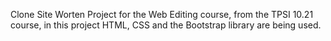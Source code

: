 Clone Site Worten
Project for the Web Editing course, from the TPSI 10.21 course, in this project HTML, CSS and the Bootstrap library are being used.